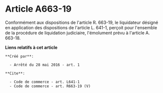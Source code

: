 # Article A663-19

Conformément aux dispositions de l'article R. 663-19, le liquidateur désigné en application des dispositions de l'article L.
641-1, perçoit pour l'ensemble de la procédure de liquidation judiciaire, l'émolument prévu à l'article A. 663-18.

**Liens relatifs à cet article**

	**Créé par**:

	  - Arrêté du 28 mai 2016 - art. 1

	**Cite**:

	  - Code de commerce - art. L641-1
	  - Code de commerce - art. R663-19 (V)
